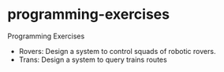 # programming-exercises
Programming Exercises

* Rovers: Design a system to control squads of robotic rovers. 
* Trans: Design a system to query trains routes
